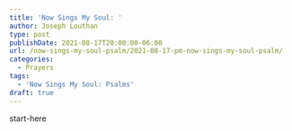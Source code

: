 ```yaml
---
title: 'Now Sings My Soul: '
author: Joseph Louthan
type: post
publishDate: 2021-08-17T20:00:00-06:00
url: /now-sings-my-soul-psalm/2021-08-17-pm-now-sings-my-soul-psalm/
categories:
  - Prayers
tags:
  - 'Now Sings My Soul: Psalms'
draft: true
---
```

<div style="font-variant: small-caps;">

</div>
    start-here
